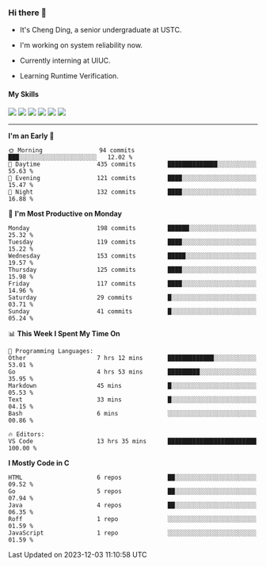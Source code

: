 ### Hi there 👋

* It's Cheng Ding, a senior undergraduate at USTC.
  
* I'm working on system reliability now.

* Currently interning at UIUC.

* Learning Runtime Verification.

#### My Skills

![](https://img.shields.io/badge/C++-65318e?logo=cplusplus&logoColor=fff)
![](https://img.shields.io/badge/Python-3e74a2?logo=python&logoColor=fff)
![](https://img.shields.io/badge/C-5654a2?logo=c&logoColor=fff)
![](https://img.shields.io/badge/Go-00aaff?logo=go&logoColor=fff)
![](https://img.shields.io/badge/Docker-0088ff?logo=docker&logoColor=fff)
![](https://img.shields.io/badge/Apache-D22128?logo=apache&logoColor=fff)

---
<!--START_SECTION:waka-->
**I'm an Early 🐤** 

```text
🌞 Morning                94 commits          ███░░░░░░░░░░░░░░░░░░░░░░   12.02 % 
🌆 Daytime                435 commits         ██████████████░░░░░░░░░░░   55.63 % 
🌃 Evening                121 commits         ████░░░░░░░░░░░░░░░░░░░░░   15.47 % 
🌙 Night                  132 commits         ████░░░░░░░░░░░░░░░░░░░░░   16.88 % 
```
📅 **I'm Most Productive on Monday** 

```text
Monday                   198 commits         ██████░░░░░░░░░░░░░░░░░░░   25.32 % 
Tuesday                  119 commits         ████░░░░░░░░░░░░░░░░░░░░░   15.22 % 
Wednesday                153 commits         █████░░░░░░░░░░░░░░░░░░░░   19.57 % 
Thursday                 125 commits         ████░░░░░░░░░░░░░░░░░░░░░   15.98 % 
Friday                   117 commits         ████░░░░░░░░░░░░░░░░░░░░░   14.96 % 
Saturday                 29 commits          █░░░░░░░░░░░░░░░░░░░░░░░░   03.71 % 
Sunday                   41 commits          █░░░░░░░░░░░░░░░░░░░░░░░░   05.24 % 
```


📊 **This Week I Spent My Time On** 

```text
💬 Programming Languages: 
Other                    7 hrs 12 mins       █████████████░░░░░░░░░░░░   53.01 % 
Go                       4 hrs 53 mins       █████████░░░░░░░░░░░░░░░░   35.95 % 
Markdown                 45 mins             █░░░░░░░░░░░░░░░░░░░░░░░░   05.53 % 
Text                     33 mins             █░░░░░░░░░░░░░░░░░░░░░░░░   04.15 % 
Bash                     6 mins              ░░░░░░░░░░░░░░░░░░░░░░░░░   00.86 % 

🔥 Editors: 
VS Code                  13 hrs 35 mins      █████████████████████████   100.00 % 
```

**I Mostly Code in C** 

```text
HTML                     6 repos             ██░░░░░░░░░░░░░░░░░░░░░░░   09.52 % 
Go                       5 repos             ██░░░░░░░░░░░░░░░░░░░░░░░   07.94 % 
Java                     4 repos             ██░░░░░░░░░░░░░░░░░░░░░░░   06.35 % 
Roff                     1 repo              ░░░░░░░░░░░░░░░░░░░░░░░░░   01.59 % 
JavaScript               1 repo              ░░░░░░░░░░░░░░░░░░░░░░░░░   01.59 % 
```




 Last Updated on 2023-12-03 11:10:58 UTC
<!--END_SECTION:waka-->
